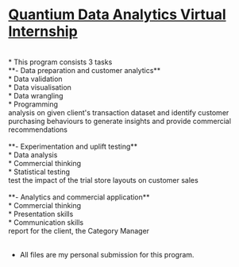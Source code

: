 # [Quantium Data Analytics Virtual Internship](https://www.theforage.com/virtual-internships/prototype/NkaC7knWtjSbi6aYv/Data%20Analytics%20Virtual%20Experience%20Program#lp)
<br>
* This program consists 3 tasks <br>
         **- Data preparation and customer analytics**<br>
               * Data validation<br>
               * Data visualisation<br>
               * Data wrangling<br>
               * Programming<br>
               analysis on given client's transaction dataset and identify customer purchasing behaviours to generate insights and provide commercial recommendations<br><br>
         **- Experimentation and uplift testing**<br>
               * Data analysis<br>
               * Commercial thinking<br>
               * Statistical testing<br>
               test the impact of the trial store layouts on customer sales<br><br>
         **- Analytics and commercial application**<br>
               * Commercial thinking<br>
               * Presentation skills<br>
               * Communication skills<br>
               report for the client, the Category Manager<br><br>
               
* All files are my personal submission for this program.
